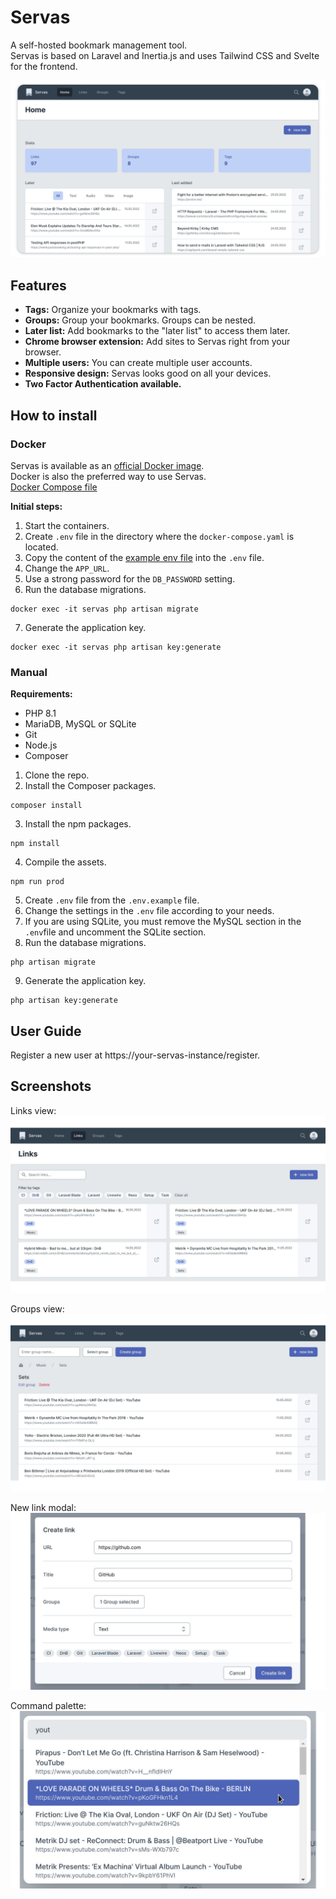 # Servas

A self-hosted bookmark management tool.  
Servas is based on Laravel and Inertia.js and uses Tailwind CSS and Svelte for the frontend.

![](./docs/images/home.png "Home view")

## Features

- **Tags:** Organize your bookmarks with tags.
- **Groups:** Group your bookmarks. Groups can be nested.
- **Later list:** Add bookmarks to the "later list" to access them later.
- **Chrome browser extension:** Add sites to Servas right from your browser.
- **Multiple users:** You can create multiple user accounts.
- **Responsive design:** Servas looks good on all your devices.
- **Two Factor Authentication available.**

## How to install

### Docker

Servas is available as an [official Docker image](https://hub.docker.com/r/beromir/servas).  
Docker is also the preferred way to use Servas.  
[Docker Compose file](./docker/docker-compose.prod.yaml)

**Initial steps:**

1. Start the containers.
2. Create `.env` file in the directory where the `docker-compose.yaml` is located.
3. Copy the content of the [example env file](./docker/.env.prod.example) into the `.env` file.
4. Change the `APP_URL`.
5. Use a strong password for the `DB_PASSWORD` setting.
6. Run the database migrations.

```shell
docker exec -it servas php artisan migrate
```

7. Generate the application key.

```shell
docker exec -it servas php artisan key:generate
```

### Manual

**Requirements:**

- PHP 8.1
- MariaDB, MySQL or SQLite
- Git
- Node.js
- Composer

1. Clone the repo.
2. Install the Composer packages.

```shell
composer install
```

3. Install the npm packages.

```shell
npm install
```

4. Compile the assets.

```shell
npm run prod
```

5. Create `.env` file from the `.env.example` file.
6. Change the settings in the `.env` file according to your needs.
7. If you are using SQLite, you must remove the MySQL section in the `.env`file and uncomment the SQLite section.
8. Run the database migrations.

```shell
php artisan migrate
```

9. Generate the application key.

```shell
php artisan key:generate
```

## User Guide

Register a new user at https://your-servas-instance/register.

## Screenshots

Links view:
![](./docs/images/links.png "Links view")

Groups view:
![](./docs/images/groups.png "Groups view")

New link modal:
![](./docs/images/new-link.png "New link modal")

Command palette:
![](./docs/images/command-palette.png "Command palette")
